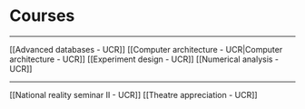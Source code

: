 # Courses
___
[[Advanced databases - UCR]]
[[Computer architecture - UCR|Computer architecture - UCR]]
[[Experiment design - UCR]]
[[Numerical analysis - UCR]]
___
[[National reality seminar II - UCR]]
[[Theatre appreciation - UCR]]
